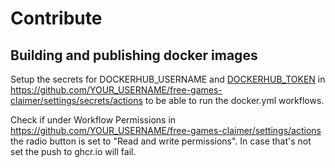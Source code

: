 # Contribute

## Building and publishing docker images
Setup the secrets for DOCKERHUB_USERNAME and [DOCKERHUB_TOKEN](https://hub.docker.com/settings/security) in https://github.com/YOUR_USERNAME/free-games-claimer/settings/secrets/actions to be able to run the docker.yml workflows.

Check if under Workflow Permissions in https://github.com/YOUR_USERNAME/free-games-claimer/settings/actions the radio button is set to "Read and write permissions". In case that's not set the push to ghcr.io will fail.